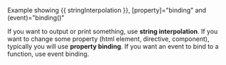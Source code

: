 Example showing {{ stringInterpolation }}, [property]="binding" and (event)="binding()"

If you want to output or print something, use **string interpolation**.
If you want to change some property (html element, directive, component), typically you will use **property binding**.
If you want an event to bind to a function, use event binding.
